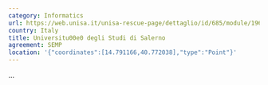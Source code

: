 ```yaml
---
category: Informatics
url: https://web.unisa.it/unisa-rescue-page/dettaglio/id/685/module/196/row/21
country: Italy
title: Universitu00e0 degli Studi di Salerno
agreement: SEMP
location: '{"coordinates":[14.791166,40.772038],"type":"Point"}'
---
```

...